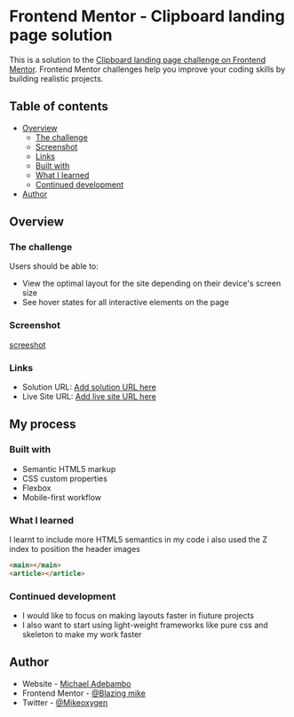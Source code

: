 # Frontend Mentor - Clipboard landing page solution

This is a solution to the [Clipboard landing page challenge on Frontend Mentor](https://www.frontendmentor.io/challenges/clipboard-landing-page-5cc9bccd6c4c91111378ecb9). Frontend Mentor challenges help you improve your coding skills by building realistic projects.

## Table of contents

- [Overview](#overview)
  - [The challenge](#the-challenge)
  - [Screenshot](#screenshot)
  - [Links](#links)
  - [Built with](#built-with)
  - [What I learned](#what-i-learned)
  - [Continued development](#continued-development)
- [Author](#author)

## Overview

### The challenge

Users should be able to:

- View the optimal layout for the site depending on their device's screen size
- See hover states for all interactive elements on the page

### Screenshot

[screeshot]('images/screenshot.png')

### Links

- Solution URL: [Add solution URL here](https://your-solution-url.com)
- Live Site URL: [Add live site URL here](https://your-live-site-url.com)

## My process

### Built with

- Semantic HTML5 markup
- CSS custom properties
- Flexbox
- Mobile-first workflow

### What I learned

I learnt to include more HTML5 semantics in my code
i also used the Z index to position the header images

```html
<main></main>
<article></article>
```

### Continued development

- I would like to focus on making layouts faster in fiuture projects
- I also want to start using light-weight frameworks like pure css and skeleton to make my work faster

## Author

- Website - [Michael Adebambo](https://www.your-site.com)
- Frontend Mentor - [@Blazing mike](https://www.frontendmentor.io/profile/Blazing-Mike)
- Twitter - [@Mikeoxygen](https://www.twitter.com/Mikeoxygen1)
